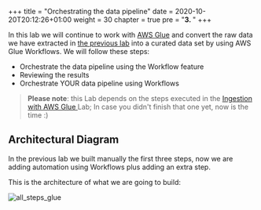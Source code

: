 +++
title = "Orchestrating the data pipeline"
date = 2020-10-20T20:12:26+01:00
weight = 30
chapter = true
pre = "<b>3. </b>"
+++

In this lab we will continue to work with [AWS Glue](https://aws.amazon.com/glue/) and convert the raw data we have extracted in [the previous lab](https://bringyourowndatalabs.workshop.aws/en/glue.html) into a curated data set by using AWS Glue Workflows. We will follow these steps:

- Orchestrate the data pipeline using the Workflow feature
- Reviewing the results
- Orchestrate YOUR data pipeline using Workflows


> **Please note**: this Lab depends on the steps executed in the [Ingestion with AWS Glue ](https://bringyourowndatalabs.workshop.aws/en/glue.html) Lab;
> In case you didn't finish that one yet, now is the time :)

## Architectural Diagram 

In the previous lab we built manually the first three steps, now we are adding automation using Workflows plus adding an extra step. 

This is the architecture of what we are going to build:

![all_steps_glue](/orch_img/orchestration/all_steps_glue2.png)
